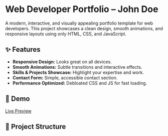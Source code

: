 # Web Developer Portfolio – John Doe

A modern, interactive, and visually appealing portfolio template for web developers. This project showcases a clean design, smooth animations, and responsive layouts using only HTML, CSS, and JavaScript.

## ✨ Features

- **Responsive Design:** Looks great on all devices.
- **Smooth Animations:** Subtle transitions and interactive effects.
- **Skills & Projects Showcase:** Highlight your expertise and work.
- **Contact Form:** Simple, accessible contact section.
- **Performance Optimized:** Debloated CSS and JS for fast loading.

## 🚀 Demo

[Live Preview](**#**https://mdadeel.github.io/hello/) 
## 📂 Project Structure
